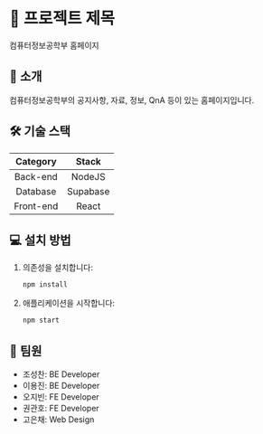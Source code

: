 # 🩵 프로젝트 제목
컴퓨터정보공학부 홈페이지

## 🚀 소개
컴퓨터정보공학부의 공지사항, 자료, 정보, QnA 등이 있는 홈페이지입니다.

## 🛠️ 기술 스택
| **Category** | **Stack** |
|:------------:|:----------:|
| Back-end | NodeJS |
| Database | Supabase |
| Front-end | React |

## 💻 설치 방법
   1. 의존성을 설치합니다:
      ```bash
      npm install
      ```
   2. 애플리케이션을 시작합니다:
      ```bash
      npm start
      ```


## 👥 팀원
- 조성찬: BE Developer
- 이용진: BE Developer
- 오지빈: FE Developer
- 권관호: FE Developer
- 고은채: Web Design
